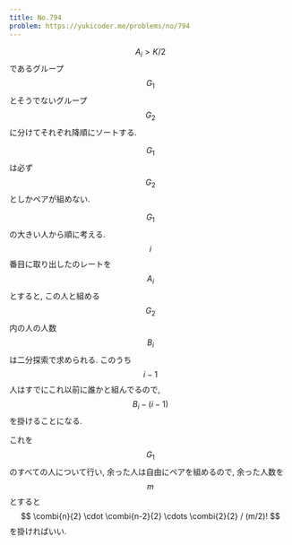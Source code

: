 ```yaml
---
title: No.794
problem: https://yukicoder.me/problems/no/794
---
```

$$ A_i \gt K/2 $$ であるグループ $$ G_1 $$ とそうでないグループ $$ G_2 $$ に分けてそれぞれ降順にソートする.

$$ G_1 $$ は必ず $$ G_2 $$ としかペアが組めない.

$$ G_1 $$ の大きい人から順に考える. $$ i $$ 番目に取り出したのレートを $$ A_i $$ とすると, この人と組める $$ G_2 $$ 内の人の人数 $$ B_i $$ は二分探索で求められる. このうち $$ i-1 $$ 人はすでにこれ以前に誰かと組んでるので, $$ B_i - (i - 1) $$ を掛けることになる.

これを $$ G_1 $$ のすべての人について行い, 余った人は自由にペアを組めるので, 余った人数を $$ m $$ とすると $$ \combi{n}{2} \cdot \combi{n-2}{2} \cdots \combi{2}{2} / (m/2)! $$ を掛ければいい.
